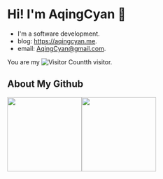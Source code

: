# Hi! I'm AqingCyan 👋

- I'm a software development.
- blog: https://aqingcyan.me.
- email: AqingCyan@gmail.com.


You are my ![Visitor Count](https://profile-counter.glitch.me/AqingCyan/count.svg)th visitor.

## About My Github

<!--[![Top Langs](https://github-readme-stats.vercel.app/api/top-langs/?username=AqingCyan&layout=compact&langs_count=8&theme=dark)](https://github.com/AqingCyan/github-readme-stats)

[![Top Langs](https://github-readme-stats.vercel.app/api?username=AqingCyan&show_icons=true&theme=dark)](https://github.com/hqwlkj/github-readme-stats)-->

<div align="left" style="display:flex">
<img height='170' src="https://github-readme-stats.vercel.app/api/top-langs/?username=AqingCyan&layout=compact&langs_count=8&theme=dark&hide=brainfuck,css,html,less,shell" align="center" />
<img height='170' src="https://github-readme-stats.vercel.app/api?username=AqingCyan&show_icons=true&theme=dark" align="center" />
</div>  

